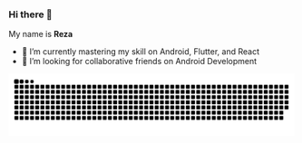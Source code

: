 
### Hi there 👋
My name is **Reza**

- 🌱 I’m currently mastering my skill on Android, Flutter, and React
- 👯 I’m looking for collaborative friends on Android Development


<picture>
  <source media="(prefers-color-scheme: dark)" srcset="https://github.com/RezaConz/RezaConz/blob/output/github-contribution-grid-snake-dark.svg">
  <source media="(prefers-color-scheme: light)" srcset="https://github.com/RezaConz/RezaConz/blob/output/github-contribution-grid-snake-dark.svg">
  <img alt="github contribution grid snake animation" src="https://raw.githubusercontent.com/platane/platane/output/github-contribution-grid-snake.svg">
</picture>
